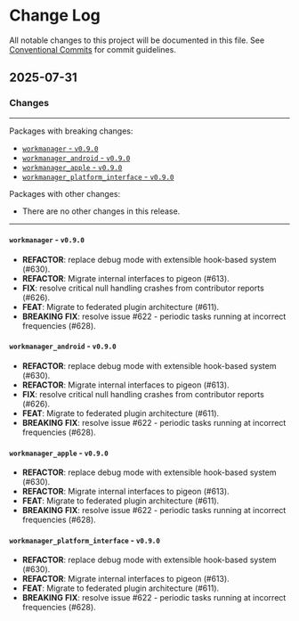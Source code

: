 # Change Log

All notable changes to this project will be documented in this file.
See [Conventional Commits](https://conventionalcommits.org) for commit guidelines.

## 2025-07-31

### Changes

---

Packages with breaking changes:

 - [`workmanager` - `v0.9.0`](#workmanager---v090)
 - [`workmanager_android` - `v0.9.0`](#workmanager_android---v090)
 - [`workmanager_apple` - `v0.9.0`](#workmanager_apple---v090)
 - [`workmanager_platform_interface` - `v0.9.0`](#workmanager_platform_interface---v090)

Packages with other changes:

 - There are no other changes in this release.

---

#### `workmanager` - `v0.9.0`

 - **REFACTOR**: replace debug mode with extensible hook-based system (#630).
 - **REFACTOR**: Migrate internal interfaces to pigeon (#613).
 - **FIX**: resolve critical null handling crashes from contributor reports (#626).
 - **FEAT**: Migrate to federated plugin architecture (#611).
 - **BREAKING** **FIX**: resolve issue #622 - periodic tasks running at incorrect frequencies (#628).

#### `workmanager_android` - `v0.9.0`

 - **REFACTOR**: replace debug mode with extensible hook-based system (#630).
 - **REFACTOR**: Migrate internal interfaces to pigeon (#613).
 - **FIX**: resolve critical null handling crashes from contributor reports (#626).
 - **FEAT**: Migrate to federated plugin architecture (#611).
 - **BREAKING** **FIX**: resolve issue #622 - periodic tasks running at incorrect frequencies (#628).

#### `workmanager_apple` - `v0.9.0`

 - **REFACTOR**: replace debug mode with extensible hook-based system (#630).
 - **REFACTOR**: Migrate internal interfaces to pigeon (#613).
 - **FEAT**: Migrate to federated plugin architecture (#611).
 - **BREAKING** **FIX**: resolve issue #622 - periodic tasks running at incorrect frequencies (#628).

#### `workmanager_platform_interface` - `v0.9.0`

 - **REFACTOR**: replace debug mode with extensible hook-based system (#630).
 - **REFACTOR**: Migrate internal interfaces to pigeon (#613).
 - **FEAT**: Migrate to federated plugin architecture (#611).
 - **BREAKING** **FIX**: resolve issue #622 - periodic tasks running at incorrect frequencies (#628).

